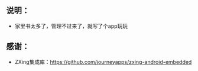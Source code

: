 ## 说明：
* 家里书太多了，管理不过来了，就写了个app玩玩

## 感谢：
* ZXing集成库：https://github.com/journeyapps/zxing-android-embedded
